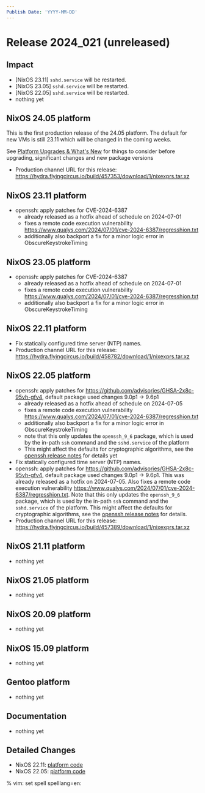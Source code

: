 ```yaml
---
Publish Date: 'YYYY-MM-DD'
---
```


# Release 2024_021 (unreleased)

## Impact

- \[NixOS 23.11] `sshd.service` will be restarted.
- \[NixOS 23.05] `sshd.service` will be restarted.
- \[NixOS 22.05] `sshd.service` will be restarted.
- nothing yet

## NixOS 24.05 platform

This is the first production release of the 24.05 platform. The default for
new VMs is still 23.11 which will be changed in the coming weeks.

See [Platform Upgrades & What's New](https://doc.flyingcircus.io/roles/fc-24.05-dev/upgrade.html)
for things to consider before upgrading, significant changes and new package versions

- Production channel URL for this release: https://hydra.flyingcircus.io/build/457353/download/1/nixexprs.tar.xz


## NixOS 23.11 platform

- openssh: apply patches for CVE-2024-6387
  - already released as a hotfix ahead of schedule on 2024-07-01
  - fixes a remote code execution vulnerability https://www.qualys.com/2024/07/01/cve-2024-6387/regresshion.txt
  - additionally also backport a fix for a minor logic error in ObscureKeystrokeTiming

## NixOS 23.05 platform

- openssh: apply patches for CVE-2024-6387
  - already released as a hotfix ahead of schedule on 2024-07-01
  - fixes a remote code execution vulnerability https://www.qualys.com/2024/07/01/cve-2024-6387/regresshion.txt
  - additionally also backport a fix for a minor logic error in ObscureKeystrokeTiming

## NixOS 22.11 platform

- Fix statically configured time server (NTP) names.
- Production channel URL for this release: https://hydra.flyingcircus.io/build/458782/download/1/nixexprs.tar.xz

## NixOS 22.05 platform

- openssh: apply patches for https://github.com/advisories/GHSA-2x8c-95vh-gfv4, default package used changes 9.0p1 -> 9.6p1
  - already released as a hotfix ahead of schedule on 2024-07-05
  - fixes a remote code execution vulnerability https://www.qualys.com/2024/07/01/cve-2024-6387/regresshion.txt
  - additionally also backport a fix for a minor logic error in ObscureKeystrokeTiming
  - note that this only updates the `openssh_9_6` package, which is used by the in-path `ssh` command and the `sshd.service` of the platform
  - This might affect the defaults for cryptographic algorithms, see the [openssh release notes](https://www.openssh.com/releasenotes.html) for details
 yet
- Fix statically configured time server (NTP) names.
- openssh: apply patches for https://github.com/advisories/GHSA-2x8c-95vh-gfv4, default package used changes 9.0p1 -> 9.6p1. This was already released as a hotfix on 2024-07-05. Also fixes a remote code execution vulnerability https://www.qualys.com/2024/07/01/cve-2024-6387/regresshion.txt. Note that this only updates the `openssh_9_6` package, which is used by the in-path `ssh` command and the `sshd.service` of the platform. This might affect the defaults for cryptographic algorithms, see the [openssh release notes](https://www.openssh.com/releasenotes.html) for details.
- Production channel URL for this release: https://hydra.flyingcircus.io/build/457389/download/1/nixexprs.tar.xz

## NixOS 21.11 platform

- nothing yet

## NixOS 21.05 platform

- nothing yet

## NixOS 20.09 platform

- nothing yet

## NixOS 15.09 platform

- nothing yet

## Gentoo platform

- nothing yet

## Documentation

- nothing yet

## Detailed Changes

- NixOS 22.11: [platform code](https://github.com/flyingcircusio/fc-nixos/compare/fc/r2024_007/22.11...b8faff60591b66ef6f178466be8e5cfa8f4cf3fa)
- NixOS 22.05: [platform code](https://github.com/flyingcircusio/fc-nixos/compare/fc/r2024_006/22.05...15aed81a65defbea1ce852454421abb360bec20d)

% vim: set spell spelllang=en:
